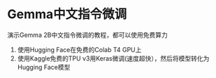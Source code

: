 # Gemma中文指令微调
演示Gemma 2B中文指令微调的教程，都可以使用免费算力

1. 使用Hugging Face在免费的Colab T4 GPU上
2. 使用Kaggle免费的TPU v3用Keras微调(速度超快），然后将模型转化为Hugging Face模型
